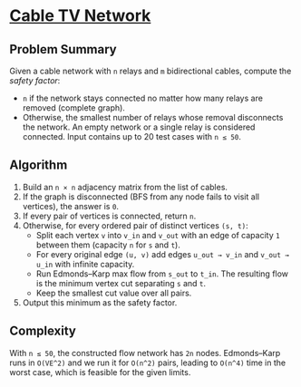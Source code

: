 # [Cable TV Network](https://www.spoj.com/problems/CABLETV/)

## Problem Summary
Given a cable network with `n` relays and `m` bidirectional cables, compute the *safety factor*:
- `n` if the network stays connected no matter how many relays are removed (complete graph).
- Otherwise, the smallest number of relays whose removal disconnects the network.
An empty network or a single relay is considered connected. Input contains up to 20 test cases with `n ≤ 50`.

## Algorithm
1. Build an `n × n` adjacency matrix from the list of cables.
2. If the graph is disconnected (BFS from any node fails to visit all vertices), the answer is `0`.
3. If every pair of vertices is connected, return `n`.
4. Otherwise, for every ordered pair of distinct vertices `(s, t)`:
   - Split each vertex `v` into `v_in` and `v_out` with an edge of capacity `1` between them (capacity `n` for `s` and `t`).
   - For every original edge `(u, v)` add edges `u_out → v_in` and `v_out → u_in` with infinite capacity.
   - Run Edmonds–Karp max flow from `s_out` to `t_in`. The resulting flow is the minimum vertex cut separating `s` and `t`.
   - Keep the smallest cut value over all pairs.
5. Output this minimum as the safety factor.

## Complexity
With `n ≤ 50`, the constructed flow network has `2n` nodes. Edmonds–Karp runs in `O(VE^2)` and we run it for `O(n^2)` pairs, leading to `O(n^4)` time in the worst case, which is feasible for the given limits.
